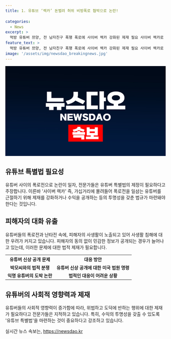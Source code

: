 ```yaml
---
title: 1. 유튜브 ‘렉카’ 돈벌려 허위 비방폭로 협박으로 논란!

categories:
  - News
excerpt: >
  먹방 유튜버 쯔양, 전 남자친구 폭행 폭로에 사이버 렉카 강화된 제재 필요 사이버 렉카로 묘사되는 렉카처럼 폭로전을 일삼는 유튜버에 대한 제재 강화 필요성이 대두되고 있다. 쯔양의 전 남자친구에게 폭행을 당한 사실이 폭로된 가운데, 유튜브 생태계를 오염시키는 문제에 대한 논의가 뜨거워지고 있으며, 제재를 강화하거나 수익을 공개하는 유튜버 특별법 제정이 필요한 상황이다. 또한, 피해자의 사생활 공개 등 2차 피해를 막기 위한 제재가 필요하다는 목소리도 나오고 있다.
feature_text: >
  먹방 유튜버 쯔양, 전 남자친구 폭행 폭로에 사이버 렉카 강화된 제재 필요 사이버 렉카로 묘사되는 렉카처럼 폭로전을 일삼는 유튜버에 대한 제재 강화 필요성이 대두되고 있다. 쯔양의 전 남자친구에게 폭행을 당한 사실이 폭로된 가운데, 유튜브 생태계를 오염시키는 문제에 대한 논의가 뜨거워지고 있으며, 제재를 강화하거나 수익을 공개하는 유튜버 특별법 제정이 필요한 상황이다. 또한, 피해자의 사생활 공개 등 2차 피해를 막기 위한 제재가 필요하다는 목소리도 나오고 있다.
image: '/assets/img/newsdao_breakingnews.jpg'
---
```


<p><img src="/assets/img/newsdao_breakingnews.jpg" alt="flaretime 속보" /></p>

<h2 data-ke-size="size26">유튜브 특별법 필요성</h2>

<p data-ke-size="size16">유튜버 사이의 폭로전으로 논란이 일자, 전문가들은 유튜버 특별법의 제정이 필요하다고 주장합니다. 이른바 '사이버 렉카' 즉, 가십거리에 몰려들어 폭로전을 일삼는 유튜버를 근절하기 위해 제재를 강화하거나 수익을 공개하는 등의 투명성을 갖춘 법규가 마련돼야 한다는 것입니다.</p>

<h2 data-ke-size="size26">피해자의 대화 유출</h2>

<p data-ke-size="size16">유튜버들의 폭로전과 난타전 속에, 피해자의 사생활이 노출되고 있어 사생활 침해에 대한 우려가 커지고 있습니다. 피해자의 동의 없이 민감한 정보가 공개되는 경우가 늘어나고 있는데, 이러한 문제에 대한 법적 제재가 필요합니다.</p>

<table>
    <tr>
        <th>유튜버 신상 공개 문제</th>
        <th>대응 방안</th>
    </tr>
    <tr>
        <td style="text-align: center; height: 17px;"><b>박모씨와의 법적 분쟁</b></td>
        <td style="text-align: center; height: 17px;"><b>유튜버 신상 공개에 대한 미국 법원 명령</b></td>
    </tr>
    <tr>
        <td style="text-align: center; height: 17px;"><b>익명 유튜버의 도박 논란</b></td>
        <td style="text-align: center; height: 17px;"><b>법적인 대응이 어려운 상황</b></td>
    </tr>
</table>

<h2 data-ke-size="size26">유튜버의 사회적 영향력과 제재</h2>

<p data-ke-size="size16">유튜버들의 사회적 영향력이 증가함에 따라, 위법하고 도덕에 반하는 행위에 대한 제재가 필요하다고 전문가들은 지적하고 있습니다. 특히, 수익의 투명성을 갖출 수 있도록 '유튜브 특별법'을 마련하는 것이 중요하다고 강조하고 있습니다.</p>
실시간 뉴스 속보는, <a href="https://newsdao.kr" rel="dofollow">https://newsdao.kr</a>


